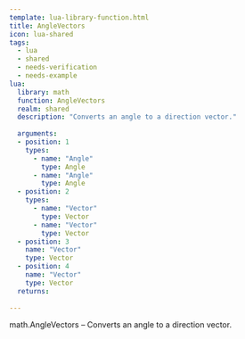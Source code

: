 ```yaml
---
template: lua-library-function.html
title: AngleVectors
icon: lua-shared
tags:
  - lua
  - shared
  - needs-verification
  - needs-example
lua:
  library: math
  function: AngleVectors
  realm: shared
  description: "Converts an angle to a direction vector."
  
  arguments:
  - position: 1
    types:
      - name: "Angle"
        type: Angle
      - name: "Angle"
        type: Angle
  - position: 2
    types:
      - name: "Vector"
        type: Vector
      - name: "Vector"
        type: Vector
  - position: 3
    name: "Vector"
    type: Vector
  - position: 4
    name: "Vector"
    type: Vector
  returns:
    
---
```


<div class="lua__search__keywords">
math.AngleVectors &#x2013; Converts an angle to a direction vector.
</div>

